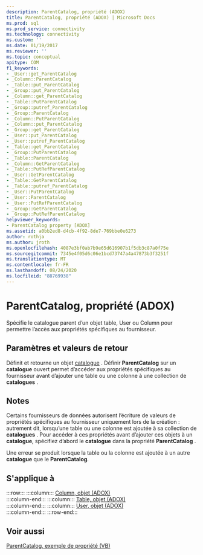 ```yaml
---
description: ParentCatalog, propriété (ADOX)
title: ParentCatalog, propriété (ADOX) | Microsoft Docs
ms.prod: sql
ms.prod_service: connectivity
ms.technology: connectivity
ms.custom: ''
ms.date: 01/19/2017
ms.reviewer: ''
ms.topic: conceptual
apitype: COM
f1_keywords:
- _User::get_ParentCatalog
- _Column::ParentCatalog
- _Table::put_ParentCatalog
- _Group::put_ParentCatalog
- _Column::get_ParentCatalog
- _Table::PutParentCatalog
- _Group::putref_ParentCatalog
- _Group::ParentCatalog
- _Column::PutParentCatalog
- _Column::put_ParentCatalog
- _Group::get_ParentCatalog
- _User::put_ParentCatalog
- _User::putref_ParentCatalog
- _Table::get_ParentCatalog
- _Group::PutParentCatalog
- _Table::ParentCatalog
- _Column::GetParentCatalog
- _Table::PutRefParentCatalog
- _User::GetParentCatalog
- _Table::GetParentCatalog
- _Table::putref_ParentCatalog
- _User::PutParentCatalog
- _User::ParentCatalog
- _User::PutRefParentCatalog
- _Group::GetParentCatalog
- _Group::PutRefParentCatalog
helpviewer_keywords:
- ParentCatalog property [ADOX]
ms.assetid: a0bb2ed8-d4cb-4f92-8de7-769bbe0e6273
author: rothja
ms.author: jroth
ms.openlocfilehash: 4087e3bf0ab7b9e65d616907b1f5db3c87a0f75e
ms.sourcegitcommit: 7345e4f05d6c06e1bcd73747a4a47873b3f3251f
ms.translationtype: MT
ms.contentlocale: fr-FR
ms.lasthandoff: 08/24/2020
ms.locfileid: "88769938"
---
```

# <a name="parentcatalog-property-adox"></a>ParentCatalog, propriété (ADOX)
Spécifie le catalogue parent d’un objet table, User ou Column pour permettre l’accès aux propriétés spécifiques au fournisseur.  
  
## <a name="settings-and-return-values"></a>Paramètres et valeurs de retour  
 Définit et retourne un objet [catalogue](./catalog-object-adox.md) . Définir **ParentCatalog** sur un **catalogue** ouvert permet d’accéder aux propriétés spécifiques au fournisseur avant d’ajouter une table ou une colonne à une collection de **catalogues** .  
  
## <a name="remarks"></a>Notes  
 Certains fournisseurs de données autorisent l’écriture de valeurs de propriétés spécifiques au fournisseur uniquement lors de la création : autrement dit, lorsqu’une table ou une colonne est ajoutée à sa collection de **catalogues** . Pour accéder à ces propriétés avant d’ajouter ces objets à un **catalogue**, spécifiez d’abord le **catalogue** dans la propriété **ParentCatalog** .  
  
 Une erreur se produit lorsque la table ou la colonne est ajoutée à un autre **catalogue** que le **ParentCatalog**.  
  
## <a name="applies-to"></a>S'applique à  

:::row:::
    :::column:::
        [Column, objet (ADOX)](./column-object-adox.md)  
    :::column-end:::
    :::column:::
        [Table, objet (ADOX)](./table-object-adox.md)  
    :::column-end:::
    :::column:::
        [User, objet (ADOX)](./user-object-adox.md)  
    :::column-end:::
:::row-end:::

## <a name="see-also"></a>Voir aussi  
 [ParentCatalog, exemple de propriété (VB)](./parentcatalog-property-example-vb.md)